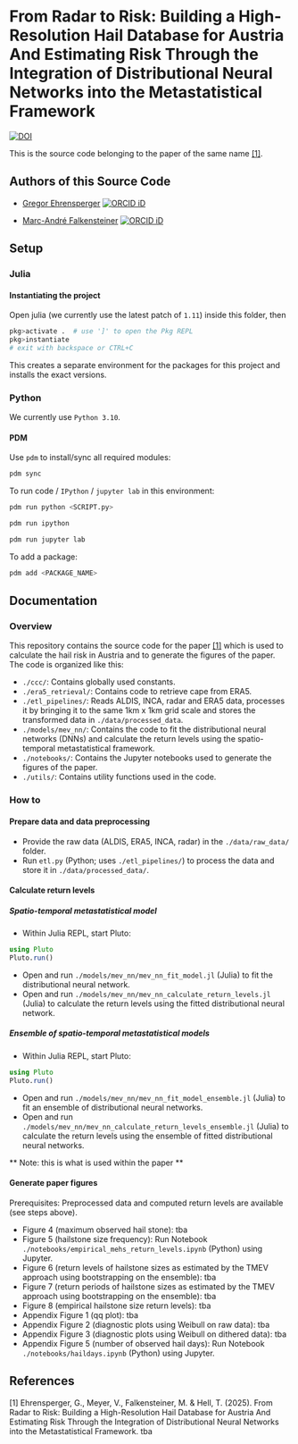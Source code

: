 # From Radar to Risk: Building a High-Resolution Hail Database for Austria And Estimating Risk Through the Integration of Distributional Neural Networks into the Metastatistical Framework

[![DOI](https://zenodo.org/badge/???ID???.svg)](https://zenodo.org/badge/latestdoi/???ID???)

This is the source code belonging to the paper of the same name [[1]](#1).


## Authors of this Source Code
- [Gregor Ehrensperger](https://github.com/noxthot) [![ORCID iD](https://orcid.org/sites/default/files/images/orcid_16x16.png)](https://orcid.org/0000-0003-4816-0233)

- [Marc-André Falkensteiner](https://github.com/Falke96) [![ORCID iD](https://orcid.org/sites/default/files/images/orcid_16x16.png)](https://orcid.org/0000-0002-6887-405X)


## Setup
### Julia
#### Instantiating the project
Open julia (we currently use the latest patch of `1.11`) inside this folder, then

```julia
pkg>activate .  # use ']' to open the Pkg REPL
pkg>instantiate
# exit with backspace or CTRL+C
```

This creates a separate environment for the packages for this project and installs the exact versions.

### Python
We currently use `Python 3.10`.

#### PDM
Use `pdm` to install/sync all required modules:
```bash
pdm sync
```

To run code / `IPython` / `jupyter lab` in this environment:
```bash
pdm run python <SCRIPT.py>

pdm run ipython

pdm run jupyter lab
```

To add a package:
```bash
pdm add <PACKAGE_NAME>
```

## Documentation
### Overview
This repository contains the source code for the paper [[1]](#1) which is used to calculate the hail risk in Austria and to generate the figures of the paper.
The code is organized like this:
- `./ccc/`: Contains globally used constants.
- `./era5_retrieval/`: Contains code to retrieve cape from ERA5.
- `./etl_pipelines/`: Reads ALDIS, INCA, radar and ERA5 data, processes it by bringing it to the same 1km x 1km grid scale and stores the transformed data in `./data/processed_data`.
- `./models/mev_nn/`: Contains the code to fit the distributional neural networks (DNNs) and calculate the return levels using the spatio-temporal metastatistical framework.
- `./notebooks/`: Contains the Jupyter notebooks used to generate the figures of the paper.
- `./utils/`: Contains utility functions used in the code.


### How to
#### Prepare data and data preprocessing
- Provide the raw data (ALDIS, ERA5, INCA, radar) in the `./data/raw_data/` folder.
- Run `etl.py` (Python; uses `./etl_pipelines/`) to process the data and store it in `./data/processed_data/`.

#### Calculate return levels
##### Spatio-temporal metastatistical model
- Within Julia REPL, start Pluto:
```julia
using Pluto
Pluto.run()
```

- Open and run `./models/mev_nn/mev_nn_fit_model.jl` (Julia) to fit the distributional neural network.
- Open and run `./models/mev_nn/mev_nn_calculate_return_levels.jl` (Julia) to calculate the return levels using the fitted distributional neural network.

##### Ensemble of spatio-temporal metastatistical models
- Within Julia REPL, start Pluto:
```julia
using Pluto
Pluto.run()
```
- Open and run `./models/mev_nn/mev_nn_fit_model_ensemble.jl` (Julia) to fit an ensemble of distributional neural networks.
- Open and run `./models/mev_nn/mev_nn_calculate_return_levels_ensemble.jl` (Julia) to calculate the return levels using the ensemble of fitted distributional neural networks.

** Note: this is what is used within the paper **

#### Generate paper figures
Prerequisites: Preprocessed data and computed return levels are available (see steps above).
- Figure 4 (maximum observed hail stone): tba
- Figure 5 (hailstone size frequency): Run Notebook `./notebooks/empirical_mehs_return_levels.ipynb` (Python) using Jupyter.
- Figure 6 (return levels of hailstone sizes as estimated by the TMEV approach using bootstrapping on the ensemble): tba
- Figure 7 (return periods of hailstone sizes as estimated by the TMEV approach using bootstrapping on the ensemble): tba
- Figure 8 (empirical hailstone size return levels): tba
- Appendix Figure 1 (qq plot): tba
- Appendix Figure 2 (diagnostic plots using Weibull on raw data): tba
- Appendix Figure 3 (diagnostic plots using Weibull on dithered data): tba 
- Appendix Figure 5 (number of observed hail days): Run Notebook `./notebooks/haildays.ipynb` (Python) using Jupyter.


## References
<a id="1">[1]</a> Ehrensperger, G., Meyer, V., Falkensteiner, M. & Hell, T. (2025). From Radar to Risk: Building a High-Resolution Hail Database for Austria And Estimating Risk Through the Integration of Distributional Neural Networks into the Metastatistical Framework. tba